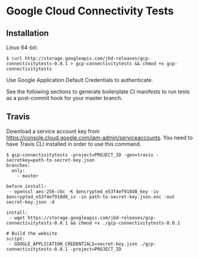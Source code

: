 # Google Cloud Connectivity Tests

## Installation

Linux 64-bit:

```
$ curl http://storage.googleapis.com/jbd-releases/gcp-connectivitytests-0.0.1 > gcp-connectivitytests && chmod +x gcp-connectivitytests
```

Use Google Application Default Credentials to authenticate.

See the following sections to generate boilerplate CI manifests
to run tests as a post-commit hook for your master branch.

## Travis

Download a service account key from https://console.cloud.google.com/iam-admin/serviceaccounts.
You need to have Travis CLI installed in order to use this command.

```
$ gcp-connectivitytests -project=PROJECT_ID -gen=travis -secretkey=path-to-secret-key.json
branches:
  only:
    - master

before_install:
 - openssl aes-256-cbc -K $encrypted_e53f4ef918d8_key -iv $encrypted_e53f4ef918d8_iv -in path-to-secret-key.json.enc -out secret-key.json -d

install:
 - wget https://storage.googleapis.com/jbd-releases/gcp-connectivitytests-0.0.1 && chmod +x ./gcp-connectivitytests-0.0.1

# Build the website
script:
 - GOOGLE_APPLICATION_CREDENTIALS=secret-key.json ./gcp-connectivitytests-0.0.1 -project=PROJECT_ID
```
